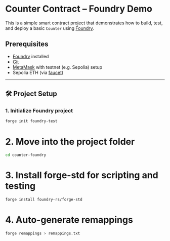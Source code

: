 # Counter Contract – Foundry Demo

This is a simple smart contract project that demonstrates how to build, test, and deploy a basic `Counter` using [Foundry](https://book.getfoundry.sh/).

## Prerequisites

- [Foundry](https://book.getfoundry.sh/getting-started/installation) installed
- [Git](https://git-scm.com/)
- [MetaMask](https://metamask.io/) with testnet (e.g. Sepolia) setup
- Sepolia ETH (via [faucet](https://sepoliafaucet.com/))

---

## 🛠️ Project Setup

### 1. Initialize Foundry project

```bash
forge init foundry-test
```

# 2. Move into the project folder

```bash
cd counter-foundry
```

# 3. Install forge-std for scripting and testing

```bash
forge install foundry-rs/forge-std
```

# 4. Auto-generate remappings

````bash
forge remappings > remappings.txt
````
